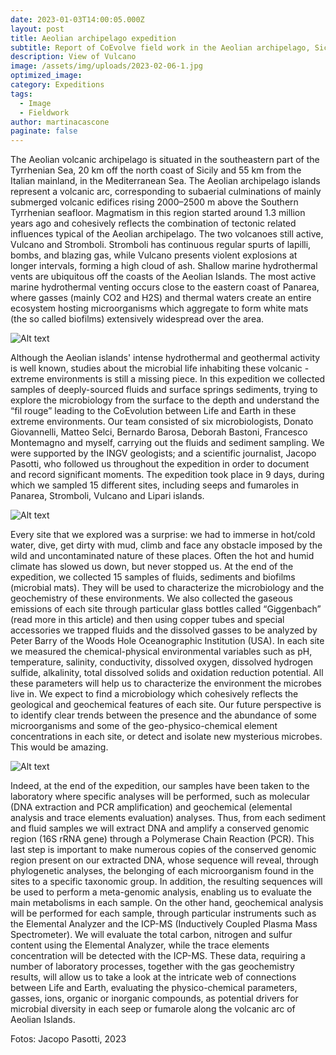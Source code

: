```yaml
---
date: 2023-01-03T14:00:05.000Z
layout: post
title: Aeolian archipelago expedition
subtitle: Report of CoEvolve field work in the Aeolian archipelago, Sicily.
description: View of Vulcano 
image: /assets/img/uploads/2023-02-06-1.jpg
optimized_image:
category: Expeditions
tags:
  - Image
  - Fieldwork
author: martinacascone
paginate: false
---
```


The Aeolian volcanic archipelago is situated in the southeastern part of the Tyrrhenian Sea, 20 km off the north coast of Sicily and 55 km from the Italian mainland, in the Mediterranean Sea. The Aeolian archipelago islands represent a volcanic arc, corresponding to subaerial culminations of mainly submerged volcanic edifices rising 2000–2500 m above the Southern Tyrrhenian seafloor. 
Magmatism in this region started around 1.3 million years ago and cohesively reflects the combination of tectonic related influences typical of the Aeolian archipelago. The two volcanoes still active, Vulcano and Stromboli. Stromboli has continuous regular spurts of lapilli, bombs, and blazing gas, while Vulcano presents violent explosions at longer intervals, forming a high cloud of ash. 
Shallow marine hydrothermal vents are ubiquitous off the coasts of the Aeolian Islands. The most active marine hydrothermal venting occurs close to the eastern coast of Panarea, where gasses (mainly CO2 and H2S) and thermal waters create an entire ecosystem hosting microorganisms which aggregate to form white mats (the so called biofilms) extensively widespread over the area. 

![Alt text](/assets/img/uploads/2023-02-06-2.jpg "Bernardo Barosa, Donato Giovannelli, Martina Cascona ready for underwater gas sampling. Ph credit: Jacopo Pasotti")

Although the Aeolian islands' intense hydrothermal and geothermal activity is well known, studies about the microbial life inhabiting these volcanic - extreme environments is still a missing piece.
In this expedition we collected samples of deeply-sourced fluids and surface springs sediments, trying to explore the microbiology from the surface to the depth and understand the “fil rouge” leading to the CoEvolution between Life and Earth in these extreme environments.
Our team consisted of six microbiologists, Donato Giovannelli, Matteo Selci, Bernardo Barosa, Deborah Bastoni, Francesco Montemagno and myself, carrying out the fluids and sediment sampling. We were supported by the INGV geologists; and a scientific journalist, Jacopo Pasotti, who followed us throughout the expedition in order to document and record significant moments.
The expedition took place in 9 days, during which we sampled 15 different sites, including seeps and fumaroles in Panarea, Stromboli, Vulcano and Lipari islands. 

![Alt text](/assets/img/uploads/2023-02-06-3.jpg "The CoEvolve team collecting samples from fumaroles in Volcano Island. Ph credit: Jacopo Pasotti")

Every site that we explored was a surprise: we had to immerse in hot/cold water, dive, get dirty with mud, climb and face any obstacle imposed by the wild and uncontaminated nature of these places. Often the hot and humid climate has slowed us down, but never stopped us. 
At the end of the expedition, we collected 15 samples of fluids, sediments and biofilms (microbial mats). They will be used to characterize the microbiology and the geochemistry of these environments. We also collected the gaseous emissions of each site through particular glass bottles called “Giggenbach” (read more in this article) and then using copper tubes and special accessories we trapped fluids and the dissolved gasses to be analyzed by Peter Barry of the Woods Hole Oceanographic Institution (USA). In each site we measured the chemical-physical environmental variables such as pH, temperature, salinity, conductivity, dissolved oxygen, dissolved hydrogen sulfide, alkalinity, total dissolved solids and oxidation reduction potential. All these parameters will help us to characterize the environment the microbes live in.
We expect to find a microbiology which cohesively reflects the geological and geochemical features of each site. Our future perspective is to identify clear trends between the presence and the abundance of some microorganisms and some of the geo-physico-chemical element concentrations in each site, or detect and isolate new mysterious microbes. This would be amazing. 

![Alt text](/assets/img/uploads/2023-02-06-4.jpg "Bernardo Barosa and Matteo Selci sampling a pond in Volcano Island. Ph credit: Jacopo Pasotti")

Indeed, at the end of the expedition, our samples have been taken to the laboratory where specific analyses will be performed, such as molecular (DNA extraction and PCR amplification) and geochemical (elemental analysis and trace elements evaluation) analyses. Thus, from each sediment and fluid samples we will extract DNA and amplify a conserved genomic region (16S rRNA gene) through a Polymerase Chain Reaction (PCR). This last step is important to make numerous copies of the conserved genomic region present on our extracted DNA, whose sequence will reveal, through phylogenetic analyses, the belonging of each microorganism found in the sites to a specific taxonomic group. In addition, the resulting sequences will be used to perform a meta-genomic analysis, enabling us to evaluate the main metabolisms in each sample.
On the other hand, geochemical analysis will be performed for each sample, through particular instruments such as the Elemental Analyzer and the ICP-MS (Inductively Coupled Plasma Mass Spectrometer). We will evaluate the total carbon, nitrogen and sulfur content using the Elemental Analyzer, while the trace elements concentration will be detected with the ICP-MS. 
These data, requiring a number of laboratory processes, together with the gas geochemistry results, will allow us to take a look at the intricate web of connections between Life and Earth, evaluating the physico-chemical parameters, gasses, ions, organic or inorganic compounds, as potential drivers for microbial diversity in each seep or fumarole along the volcanic arc of Aeolian Islands.

Fotos: Jacopo Pasotti, 2023
